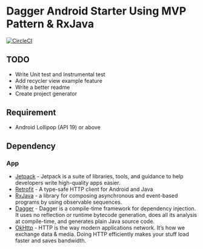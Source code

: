 # Dagger Android Starter Using MVP Pattern & RxJava

[![CircleCI](https://circleci.com/gh/wahyupermadie/try-dagger2/tree/master.svg?style=svg)](https://circleci.com/gh/wahyupermadie/try-dagger2/tree/master)

## TODO
* Write Unit test and Instrumental test
* Add recycler view example feature
* Write a better readme
* Create project generator

## Requirement
* Android Lollipop (API 19) or above

## Dependency

### App
* [Jetpack](https://developer.android.com/jetpack/?gclid=CjwKCAjwtajrBRBVEiwA8w2Q8E7yXdD2mDo40oB3ZFEMv7CkG_5_yG8fogXFI6C2fYIIVHbK0KOiExoCiTIQAvD_BwE) - Jetpack is a suite of libraries, tools, and guidance to help developers write high-quality apps easier.
* [Retrofit](https://github.com/square/retrofit) - A type-safe HTTP client for Android and Java
* [RxJava](https://github.com/ReactiveX/RxJava) - a library for composing asynchronous and event-based programs by using observable sequences.
* [Dagger](https://github.com/google/dagger) - Dagger is a compile-time framework for dependency injection. It uses no reflection or runtime bytecode generation, does all its analysis at compile-time, and generates plain Java source code.
* [OkHttp](https://github.com/square/okhttp/) - HTTP is the way modern applications network. It’s how we exchange data & media. Doing HTTP efficiently makes your stuff load faster and saves bandwidth.
